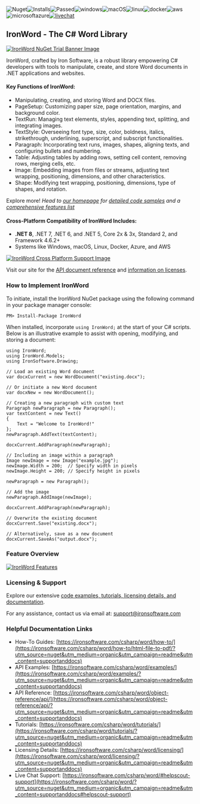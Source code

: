 ![Nuget](https://img.shields.io/nuget/v/IronWord?color=informational&label=latest)![Installs](https://img.shields.io/nuget/dt/IronWord?color=informational&label=installs&logo=nuget)![Passed](https://img.shields.io/badge/build-%20%E2%9C%93%20522%20tests%20passed%20(0%20failed)%20-107C10?logo=visualstudio)![windows](https://img.shields.io/badge/%E2%80%8E%20-%20%E2%9C%93-107C10?logo=windows)![macOS](https://img.shields.io/badge/%E2%80%8E%20-%20%E2%9C%93-107C10?logo=apple)![linux](https://img.shields.io/badge/%E2%80%8E%20-%20%E2%9C%93-107C10?logo=linux&logoColor=white)![docker](https://img.shields.io/badge/%E2%80%8E%20-%20%E2%9C%93-107C10?logo=docker&logoColor=white)![aws](https://img.shields.io/badge/%E2%80%8E%20-%20%E2%9C%93-107C10?logo=amazonaws)![microsoftazure](https://img.shields.io/badge/%E2%80%8E%20-%20%E2%9C%93-107C10?logo=microsoftazure)[![livechat](https://img.shields.io/badge/Live%20Chat:-24/5-purple?logo=googlechat&logoColor=white)](https://ironsoftware.com/csharp/word/?utm_source=nuget&utm_medium=organic&utm_campaign=readme&utm_content=topshield#helpscout-support)

## IronWord - The C# Word Library

[![IronWord NuGet Trial Banner Image](https://ironsoftware.com/csharp/word/nuget-trial-banner.png)](https://ironsoftware.com/csharp/word/?utm_source=nuget&utm_medium=organic&utm_campaign=readme&utm_content=topbanner#trial-license)

IronWord, crafted by Iron Software, is a robust library empowering C# developers with tools to manipulate, create, and store Word documents in .NET applications and websites.

#### Key Functions of IronWord:

  * Manipulating, creating, and storing Word and DOCX files.
  * PageSetup: Customizing paper size, page orientation, margins, and background color.
  * TextRun: Managing text elements, styles, appending text, splitting, and integrating images.
  * TextStyle: Overseeing font type, size, color, boldness, italics, strikethrough, underlining, superscript, and subscript functionalities.
  * Paragraph: Incorporating text runs, images, shapes, aligning texts, and configuring bullets and numbering.
  * Table: Adjusting tables by adding rows, setting cell content, removing rows, merging cells, etc.
  * Image: Embedding images from files or streams, adjusting text wrapping, positioning, dimensions, and other characteristics.
  * Shape: Modifying text wrapping, positioning, dimensions, type of shapes, and rotation.

Explore more! _Head to [our homepage](https://ironsoftware.com/csharp/word/?utm_source=nuget&utm_medium=organic&utm_campaign=readme&utm_content=featureslist) for [detailed code samples](https://ironsoftware.com/csharp/word/examples/add-text/?utm_source=nuget&utm_medium=organic&utm_campaign=readme&utm_content=featureslist) and a [comprehensive features list](https://ironsoftware.com/csharp/word/?utm_source=nuget&utm_medium=organic&utm_campaign=readme&utm_content=featureslist)_

#### Cross-Platform Compatibility of IronWord Includes:

  * **.NET 8**, .NET 7, .NET 6, and .NET 5, Core 2x & 3x, Standard 2, and Framework 4.6.2+
  * Systems like Windows, macOS, Linux, Docker, Azure, and AWS

[![IronWord Cross Platform Support Image](https://ironsoftware.com/csharp/word/cross-platform-compatibility.png)](https://ironsoftware.com/csharp/word/docs/?utm_source=nuget&utm_medium=organic&utm_campaign=readme&utm_content=crossplatformbanner)

Visit our site for the [API document reference](https://ironsoftware.com/csharp/word/object-reference/api/?utm_source=nuget&utm_medium=organic&utm_campaign=readme&utm_content=supportanddocs) and [information on licenses](https://ironsoftware.com/csharp/word/licensing/?utm_source=nuget&utm_medium=organic&utm_campaign=readme&utm_content=supportanddocs#trial-license).

### How to Implement IronWord

To initiate, install the IronWord NuGet package using the following command in your package manager console:

    PM> Install-Package IronWord
    
When installed, incorporate `using IronWord;` at the start of your C# scripts. Below is an illustrative example to assist with opening, modifying, and storing a document:

    using IronWord;
    using IronWord.Models;
    using IronSoftware.Drawing;
    
    // Load an existing Word document
    var docxCurrent = new WordDocument("existing.docx");
    
    // Or initiate a new Word document
    var docxNew = new WordDocument();
    
    // Creating a new paragraph with custom text
    Paragraph newParagraph = new Paragraph();
    var textContent = new Text()
    {
        Text = "Welcome to IronWord!"
    };
    newParagraph.AddText(textContent);
    
    docxCurrent.AddParagraph(newParagraph);
    
    // Including an image within a paragraph
    Image newImage = new Image("example.jpg");
    newImage.Width = 200;  // Specify width in pixels
    newImage.Height = 200; // Specify height in pixels
    
    newParagraph = new Paragraph();
    
    // Add the image
    newParagraph.AddImage(newImage);
    
    docxCurrent.AddParagraph(newParagraph);
    
    // Overwrite the existing document
    docxCurrent.Save("existing.docx");
    
    // Alternatively, save as a new document
    docxCurrent.SaveAs("output.docx");
    

### Feature Overview

[![IronWord Features](https://ironsoftware.com/csharp/word/features-table.png)](https://ironsoftware.com/csharp/word/?utm_source=nuget&utm_medium=organic&utm_campaign=readme&utm_content=featuresbanner)

### Licensing & Support

Explore our extensive [code examples, tutorials, licensing details, and documentation](https://ironsoftware.com/csharp/word/?utm_source=nuget&utm_medium=organic&utm_campaign=readme&utm_content=supportanddocs).

For any assistance, contact us via email at: support@ironsoftware.com

### Helpful Documentation Links

  * How-To Guides: [https://ironsoftware.com/csharp/word/how-to/](https://ironsoftware.com/csharp/word/how-to/html-file-to-pdf/?utm_source=nuget&utm_medium=organic&utm_campaign=readme&utm_content=supportanddocs)
  * API Examples: [https://ironsoftware.com/csharp/word/examples/](https://ironsoftware.com/csharp/word/examples/?utm_source=nuget&utm_medium=organic&utm_campaign=readme&utm_content=supportanddocs)
  * API Reference: [https://ironsoftware.com/csharp/word/object-reference/api/](https://ironsoftware.com/csharp/word/object-reference/api/?utm_source=nuget&utm_medium=organic&utm_campaign=readme&utm_content=supportanddocs)
  * Tutorials: [https://ironsoftware.com/csharp/word/tutorials/](https://ironsoftware.com/csharp/word/tutorials/?utm_source=nuget&utm_medium=organic&utm_campaign=readme&utm_content=supportanddocs)
  * Licensing Details: [https://ironsoftware.com/csharp/word/licensing/](https://ironsoftware.com/csharp/word/licensing/?utm_source=nuget&utm_medium=organic&utm_campaign=readme&utm_content=supportanddocs)
  * Live Chat Support: [https://ironsoftware.com/csharp/word/#helpscout-support](https://ironsoftware.com/csharp/word/?utm_source=nuget&utm_medium=organic&utm_campaign=readme&utm_content=supportanddocs#helpscout-support)